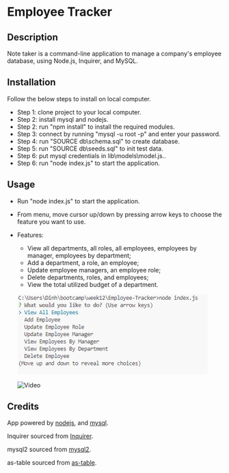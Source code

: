 # Employee Tracker

## Description

Note taker is a command-line application to manage a company's employee database, using Node.js, Inquirer, and MySQL.

## Installation

Follow the below steps to install on local computer.
- Step 1: clone project to your local computer.
- Step 2: install mysql and nodejs.
- Step 2: run "npm install" to install the required modules.
- Step 3: connect by running "mysql -u root -p" and enter your password.
- Step 4: run "SOURCE db\schema.sql" to create database.
- Step 5: run "SOURCE db\seeds.sql" to init test data.
- Step 6: put mysql credentials in lib\models\model.js..
- Step 6: run "node index.js" to start the application.
    
## Usage

- Run "node index.js" to start the application.
- From menu, move cursor up/down by pressing arrow keys to choose the feature you want to use.
- Features: 
    - View all departments, all roles, all employees, employees by manager, employees by department;
    - Add a department, a role, an employee;
    - Update employee managers, an employee role;
    - Delete departments, roles, and employees;
    - View the total utilized budget of a department.

    ![Screenshot](assets/images/Screenshot.PNG)

    ![Video](https://watch.screencastify.com/v/pi2rjbrwB1FSyVFWYCyu)

## Credits

App powered by [nodejs](https://nodejs.org/en), and [mysql](https://www.mysql.com/).

Inquirer sourced from [Inquirer](https://www.npmjs.com/package/inquirer/v/8.2.4).

mysql2 sourced from [mysql2](https://www.npmjs.com/package/mysql2).

as-table sourced from [as-table](https://www.npmjs.com/package/as-table).